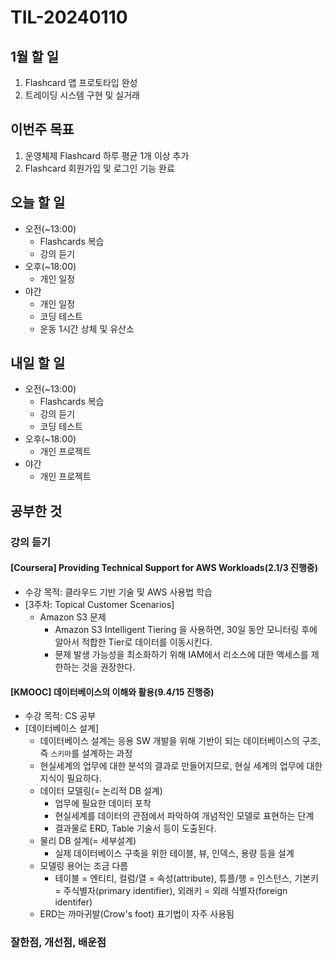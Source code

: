 # TIL-20240110

## 1월 할 일

1. Flashcard 앱 프로토타입 완성
2. 트레이딩 시스템 구현 및 실거래

## 이번주 목표

1. 운영체제 Flashcard 하루 평균 1개 이상 추가
2. Flashcard 회원가입 및 로그인 기능 완료

## 오늘 할 일

- 오전(~13:00)
  - Flashcards 복습
  - 강의 듣기
- 오후(~18:00)
  - 개인 일정
- 야간
  - 개인 일정
  - 코딩 테스트
  - 운동 1시간 상체 및 유산소

## 내일 할 일

- 오전(~13:00)
  - Flashcards 복습
  - 강의 듣기
  - 코딩 테스트
- 오후(~18:00)
  - 개인 프로젝트
- 야간
  - 개인 프로젝트

## 공부한 것

### 강의 듣기

#### [Coursera] Providing Technical Support for AWS Workloads(2.1/3 진행중)

- 수강 목적: 클라우드 기반 기술 및 AWS 사용법 학습
- [3주차: Topical Customer Scenarios]
  - Amazon S3 문제
    - Amazon S3 Intelligent Tiering 을 사용하면, 30일 동안 모니터링 후에 알아서 적합한 Tier로 데이터를 이동시킨다.
    - 문제 발생 가능성을 최소화하기 위해 IAM에서 리소스에 대한 액세스를 제한하는 것을 권장한다.

#### [KMOOC] 데이터베이스의 이해와 활용(9.4/15 진행중)

- 수강 목적: CS 공부
- [데이터베이스 설계]
  - 데이터베이스 설계는 응용 SW 개발을 위해 기반이 되는 데이터베이스의 구조, 즉 `스키마`를 설계하는 과정
  - 현실세계의 업무에 대한 분석의 결과로 만들어지므로, 현실 세계의 업무에 대한 지식이 필요하다.
  - 데이터 모델링(= 논리적 DB 설계)
    - 업무에 필요한 데이터 포착
    - 현실세계를 데이터의 관점에서 파악하여 개념적인 모델로 표현하는 단계
    - 결과물로 ERD, Table 기술서 등이 도출된다.
  - 물리 DB 설계(= 세부설계)
    - 실제 데이터베이스 구축을 위한 테이블, 뷰, 인덱스, 용량 등을 설계
  - 모델링 용어는 조금 다름
    - 테이블 = 엔티티, 컬럼/열 = 속성(attribute), 튜플/행 = 인스턴스, 기본키 = 주식별자(primary identifier), 외래키 = 외래 식별자(foreign identifer)
  - ERD는 까마귀발(Crow's foot) 표기법이 자주 사용됨

### 잘한점, 개선점, 배운점
